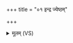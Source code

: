 +++
title = "०१ इन्द्र ज्येष्ठम्"

+++
<details><summary>मूलम् (VS)</summary>

इन्द्र॒ ज्येष्ठं॑ न॒ आ भ॑रँ॒ ओजि॑ष्ठं॒ पपु॑रि॒ श्रवः॑। येने॒मे चि॑त्र वज्रहस्त॒ रोद॑सी॒ ओभे सु॑शिप्र॒ प्राः ॥
</details>